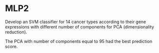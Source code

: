 # MLP2
Develop an SVM classifier for 14 cancer types according to their gene expressions with different number of components for PCA (dimensionality reduction).

The PCA with number of components equal to 95 had the best prediction score.
